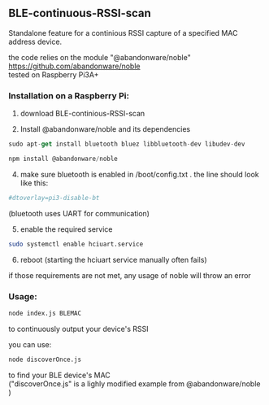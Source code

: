 ## BLE-continuous-RSSI-scan

Standalone feature for a continious RSSI capture of a specified MAC address device.

the code relies on the module "@abandonware/noble" https://github.com/abandonware/noble   
tested on Raspberry Pi3A+

### Installation on a Raspberry Pi:
1) download BLE-continious-RSSI-scan

2) Install @abandonware/noble and its dependencies   
```javascript
sudo apt-get install bluetooth bluez libbluetooth-dev libudev-dev
```
```javascript
npm install @abandonware/noble
```
4) make sure bluetooth is enabled in /boot/config.txt . the line should look like this:   
```bash
#dtoverlay=pi3-disable-bt
```
(bluetooth uses UART for communication)

5) enable the required service
```bash
sudo systemctl enable hciuart.service
```
6) reboot (starting the hciuart service manually often fails)

if those requirements are not met, any usage of noble will throw an error

### Usage:
```bash
node index.js BLEMAC   
```
to continuously output your device's RSSI

you can use:   
```bash
node discoverOnce.js   
```
to find your BLE device's MAC   
("discoverOnce.js" is a lighly modified example from @abandonware/noble )

